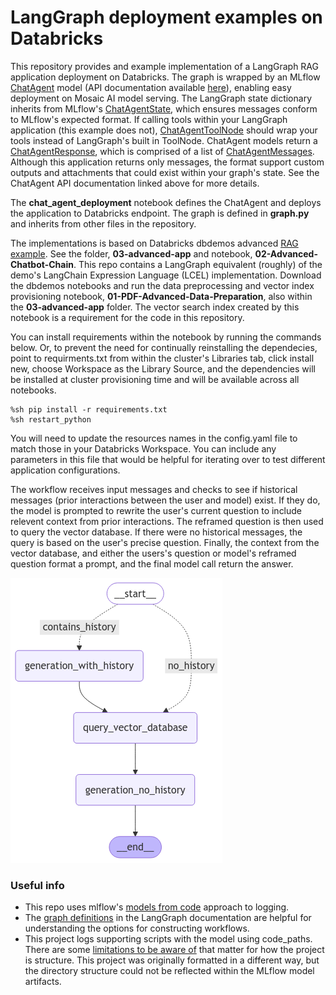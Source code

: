 # LangGraph deployment examples on Databricks

This repository provides and example implementation of a LangGraph RAG application deployment on Databricks. The graph is wrapped by an MLflow [ChatAgent](https://docs.databricks.com/aws/en/generative-ai/agent-framework/author-agent) model (API documentation available [here](https://mlflow.org/docs/latest/api_reference/python_api/mlflow.pyfunc.html#mlflow.pyfunc.ChatAgent)), enabling easy deployment on Mosaic AI model serving. The LangGraph state dictionary inherits from MLflow's [ChatAgentState](https://mlflow.org/docs/latest/api_reference/python_api/mlflow.langchain.html#mlflow.langchain.chat_agent_langgraph.ChatAgentState), which ensures messages conform to MLflow's expected format. If calling tools within your LangGraph application (this example does not), [ChatAgentToolNode](https://mlflow.org/docs/latest/api_reference/python_api/mlflow.langchain.html#mlflow.langchain.chat_agent_langgraph.ChatAgentToolNode) should wrap your tools instead of LangGraph's built in ToolNode. ChatAgent models return a [ChatAgentResponse](https://mlflow.org/docs/latest/api_reference/python_api/mlflow.types.html#mlflow.types.agent.ChatAgentResponse), which is comprised of a list of [ChatAgentMessages](https://mlflow.org/docs/latest/api_reference/python_api/mlflow.types.html#mlflow.types.agent.ChatAgentMessage). Although this application returns only messages, the format support custom outputs and attachments that could exist within your graph's state. See the ChatAgent API documentation linked above for more details.

The **chat_agent_deployment** notebook defines the ChatAgent and deploys the application to Databricks endpoint. The graph is defined in **graph.py** and inherits from other files in the repository.

The implementations is based on Databricks dbdemos advanced [RAG example](https://www.databricks.com/resources/demos/tutorials/data-science-and-ai/lakehouse-ai-deploy-your-llm-chatbot?itm_data=demo_center). See the folder, **03-advanced-app** and notebook, **02-Advanced-Chatbot-Chain**. This repo contains a LangGraph equivalent (roughly) of the demo's LangChain Expression Language (LCEL) implementation. Download the dbdemos notebooks and run the data preprocessing and vector index provisioning notebook, **01-PDF-Advanced-Data-Preparation**, also within the **03-advanced-app** folder. The vector search index created by this notebook is a requirement for the code in this repository.

You can install requirements within the notebook by running the commands below. Or, to prevent the need for continually reinstalling the dependecies, point to requirments.txt from within the cluster's Libraries tab, click install new, choose Workspace as the Library Source, and the dependencies will be installed at cluster provisioning time and will be available across all notebooks.
```
%sh pip install -r requirements.txt
%sh restart_python
```

You will need to update the resources names in the config.yaml file to match those in your Databricks Workspace. You can include any parameters in this file that would be helpful for iterating over to test different application configurations.

The workflow receives input messages and checks to see if historical messages (prior interactions between the user and model) exist. If they do, the model is prompted to rewrite the user's current question to include relevent context from prior interactions. The reframed question is then used to query the vector database. If there were no historical messages, the query is based on the user's precise question.
Finally, the context from the vector database, and either the users's question or model's reframed question format a prompt, and the final model call return the answer.

![langgraph workflow](img/graph.png)

### Useful info

 - This repo uses mlflow's [models from code](https://mlflow.org/docs/latest/model/models-from-code.html) approach to logging.
 - The [graph definitions](https://langchain-ai.github.io/langgraph/reference/graphs/#graph-definitions) in the LangGraph documentation are helpful for understanding the options for constructing workflows.
 - This project logs supporting scripts with the model using code_paths. There are some [limitations to be aware of](https://mlflow.org/docs/latest/model/dependencies.html#caveats-of-code-paths-option) that matter for how the project is structure. This project was originally formatted in a different way, but the directory structure could not be reflected within the MLflow model artifacts.
